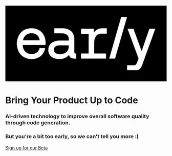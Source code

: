 ![early AI logo](https://github.com/earlyai/earlyai-vscode-release/blob/main/media/Early_Workmark_WhiteOnB_w400.png "early-AI logo")

# Bring Your Product Up to Code

### AI-driven technology to improve overall software quality through code generation.

### But you're a bit too early, so we can't tell you more :)

[Sign up for our Beta](https://www.startearly.ai/beta)
